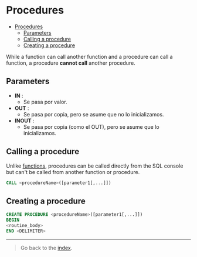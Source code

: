 # Procedures

- [Procedures](#procedures)
  - [Parameters](#parameters)
  - [Calling a procedure](#calling-a-procedure)
  - [Creating a procedure](#creating-a-procedure)

While a function can call another function and a procedure can call a function, a procedure **cannot call** another procedure.

## Parameters

- **IN** :
  - Se pasa por valor.
- **OUT** :
  - Se pasa por copia, pero se asume que no lo inicializamos.
- **INOUT** :
  - Se pasa por copia (como el OUT), pero se asume que lo inicializamos.

## Calling a procedure

Unlike [functions](functions.md), procedures can be called directly from the SQL console but can't be called from another function or procedure.

```sql
CALL <procedureName>([parameter1[,...]])
```

## Creating a procedure

```sql
CREATE PROCEDURE <procedureName>([parameter1[,...]])
BEGIN
<routine_body>
END <DELIMITER>
```

---

> Go back to the [index](.index.md#index).

